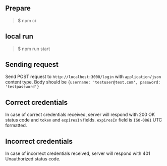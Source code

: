 ## Prepare

> \$ npm ci

## local run

> \$ npm run start

## Sending request

Send POST request to `http://localhost:3000/login` with `application/json` content type. Body should be `{username: 'testuser@test.com', password: 'testpassword'}`

## Correct credentials

In case of correct credentials received, server will respond with 200 OK status code and `token` and `expiresIn` fields. `expiresIn` field is `ISO-0861` UTC formatted.

## Incorrect credentials

In case of incorrect credentials received, server will respond with 401 Unauthorized status code.
